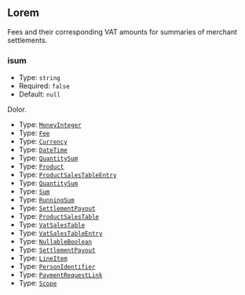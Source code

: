 ## Lorem

Fees and their corresponding VAT amounts for summaries of merchant settlements.

<div class="md-api_reference_FiraCode">

### isum

* Type: `string`
* Required: `false`
* Default: `null`

Dolor.

* Type: [`MoneyInteger`](/api/resources/types/#moneyinteger)
* Type: [`Fee`](/api/resources/types/#fee)
* Type: [`Currency`](/api/resources/types/#currency-2)
* Type: [`DateTime`](/api/resources/types/#datetime)
* Type: [`QuantitySum`](/api/resources/types/#quantitysum)
* Type: [`Product`](/api/resources/types/#product)
* Type: [`ProductSalesTableEntry`](/api/resources/types/#productsalestableentry)
* Type: [`QuantitySum`](/api/resources/types/#quantitysum)
* Type: [`Sum`](/api/resources/types/#sum)
* Type: [`RunningSum`](/api/resources/types/#runningsum)
* Type: [`SettlementPayout`](/api/resources/types/#settlementpayout)
* Type: [`ProductSalesTable`](/api/resources/types/#productsalestable)
* Type: [`VatSalesTable`](/api/resources/types/#vatsalestable)
* Type: [`VatSalesTableEntry`](/api/resources/types/#vatsalestableentry)
* Type: [`NullableBoolean`](/api/resources/types/#nullableboolean)
* Type: [`SettlementPayout`](/api/resources/types/#settlementpayout)
* Type: [`LineItem`](/api/resources/types/#lineitem)
* Type: [`PersonIdentifier`](/api/resources/types/#personidentifier)
* Type: [`PaymentRequestLink`](/api/resources/types/#paymentrequestlink)
* Type: [`Scope`](/api/resources/types/#scope)

</div>
